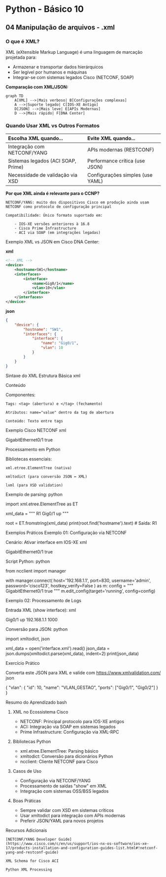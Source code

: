 # Python - Básico 10

## 04 Manipulação de arquivos - .xml

### O que é XML?
XML (eXtensible Markup Language) é uma linguagem de marcação projetada para:
- Armazenar e transportar dados hierárquicos
- Ser legível por humanos e máquinas
- Integrar-se com sistemas legados Cisco (NETCONF, SOAP)

**Comparação com XML/JSON:**
```mermaid
graph TD
    A[XML] -->|Mais verboso| B[Configurações complexas]
    A -->|Suporte legado| C[IOS-XE Antigo]
    D[JSON] -->|Mais leve| E[APIs Modernas]
    D -->|Mais rápido| F[DNA Center]
```

### Quando Usar XML vs Outros Formatos  

| **Escolha XML quando...**          | **Evite XML quando...**          |
|:-----------------------------------|:---------------------------------|
| Integração com NETCONF/YANG        | APIs modernas (RESTCONF)         |
| Sistemas legados (ACI SOAP, Prime) | Performance crítica (use JSON)   |
| Necessidade de validação via XSD   | Configurações simples (use YAML) |

**Por que XML ainda é relevante para o CCNP?**

    NETCONF/YANG: muito dos dispositivos Cisco em produção ainda usam NETCONF como protocolo de configuração principal

    Compatibilidade: Único formato suportado em:

        - IOS-XE versões anteriores à 16.8
        - Cisco Prime Infrastructure
        - ACI via SOAP (em integrações legadas)

Exemplo XML vs JSON em Cisco DNA Center:

**xml**

```xml
<!-- XML -->
<device>
    <hostname>SW1</hostname>
    <interfaces>
        <interface>
            <name>Gig0/1</name>
            <vlan>10</vlan>
        </interface>
    </interfaces>
</device>
```

**json**

```json
{
    "device": {
        "hostname": "SW1",
        "interfaces": {
            "interface": {
                "name": "Gig0/1",
                "vlan": 10
            }
        }
    }
}
```

Sintaxe do XML
Estrutura Básica
xml

<?xml version="1.0" encoding="UTF-8"?>
<root>
    <element attribute="value">
        <child>Conteúdo</child>
    </element>
</root>

Componentes:

    Tags: <tag> (abertura) e </tag> (fechamento)

    Atributos: name="value" dentro da tag de abertura

    Conteúdo: Texto entre tags

Exemplo Cisco NETCONF
xml

<rpc message-id="101" xmlns="urn:ietf:params:xml:ns:netconf:base:1.0">
    <edit-config>
        <target>
            <running/>
        </target>
        <config>
            <interface xmlns="urn:ietf:params:xml:ns:yang:ietf-interfaces">
                <name>GigabitEthernet0/1</name>
                <enabled>true</enabled>
            </interface>
        </config>
    </edit-config>
</rpc>

Processamento em Python

Bibliotecas essenciais:

    xml.etree.ElementTree (nativa)

    xmltodict (para conversão JSON ↔ XML)

    lxml (para XSD validation)

Exemplo de parsing:
python

import xml.etree.ElementTree as ET

xml_data = """
<device>
    <hostname>R1</hostname>
    <interfaces>
        <interface>
            <name>Gig0/1</name>
            <status>up</status>
        </interface>
    </interfaces>
</device>"""

root = ET.fromstring(xml_data)
print(root.find('hostname').text)  # Saída: R1

Exemplos Práticos
Exemplo 01: Configuração via NETCONF

Cenário: Ativar interface em IOS-XE
xml

<rpc message-id="101">
    <edit-config>
        <target>
            <running/>
        </target>
        <config>
            <interface xmlns="urn:ietf:params:xml:ns:yang:ietf-interfaces">
                <name>GigabitEthernet0/1</name>
                <enabled>true</enabled>
            </interface>
        </config>
    </edit-config>
</rpc>

Script Python:
python

from ncclient import manager

with manager.connect(
    host='192.168.1.1',
    port=830,
    username='admin',
    password='cisco123',
    hostkey_verify=False
) as m:
    config = """
    <config>
        <interfaces xmlns="urn:ietf:params:xml:ns:yang:ietf-interfaces">
            <interface>
                <name>GigabitEthernet0/1</name>
                <enabled>true</enabled>
            </interface>
        </interfaces>
    </config>"""
    m.edit_config(target='running', config=config)

Exemplo 02: Processamento de Logs

Entrada XML (show interface):
xml

<interface>
    <name>Gig0/1</name>
    <status>up</status>
    <ip-address>192.168.1.1</ip-address>
    <speed>1000</speed>
</interface>

Conversão para JSON:
python

import xmltodict, json

xml_data = open('interface.xml').read()
json_data = json.dumps(xmltodict.parse(xml_data), indent=2)
print(json_data)

Exercício Prático

Converta este JSON para XML e valide com https://www.xmlvalidation.com/
json

{
    "vlan": {
        "id": 10,
        "name": "VLAN_GESTAO",
        "ports": ["Gig0/1", "Gig0/2"]
    }
}

Resumo do Aprendizado
bash

1. XML no Ecossistema Cisco  
   - NETCONF: Principal protocolo para IOS-XE antigos  
   - ACI: Integração via SOAP em sistemas legados  
   - Prime Infrastructure: Configuração via XML-RPC  

2. Bibliotecas Python  
   - xml.etree.ElementTree: Parsing básico  
   - xmltodict: Conversão para dicionários Python  
   - ncclient: Cliente NETCONF para Cisco  

3. Casos de Uso  
   - Configuração via NETCONF/YANG  
   - Processamento de saídas "show" em XML  
   - Integração com sistemas OSS/BSS legados  

4. Boas Práticas
   - Sempre validar com XSD em sistemas críticos
   - Usar xmltodict para integração com APIs modernas
   - Preferir JSON/YAML para novos projetos

Recursos Adicionais

    [NETCONF/YANG Developer Guide](https://www.cisco.com/c/en/us/support/ios-nx-os-software/ios-xe-17/products-installation-and-configuration-guides-list.html#!netconf-yang-and-restconf-guide)

    XML Schema for Cisco ACI

    Python XML Processing



